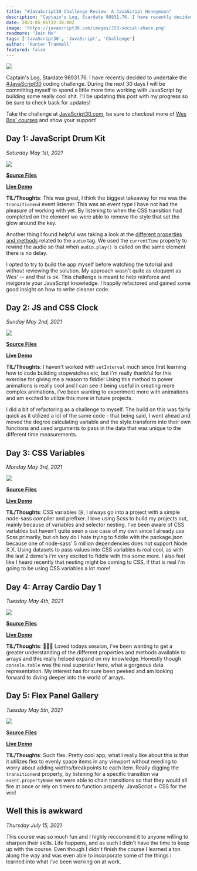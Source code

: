 ```yaml
---
title: "#JavaScript30 Challenge Review: A JavaScript Honeymoon"
description: "Captain's Log, Stardate 98931.76. I have recently decided to undertake the #JavaScript30 coding challenge. During the next 30 days I will be committing myself to spend a little more time working with JavaScript by building some really cool shit. I'll be updating this post with my progress so be sure to check back for updates!"
date: 2021-05-01T22:30:00Z
image: 'https://javascript30.com/images/JS3-social-share.png'
readmore: "Join Me"
tags: ['JavaScript30', 'JavaScript', 'Challenge']
author: 'Hunter Trammell'
featured: false
---
```

![](https://javascript30.com/images/JS3-social-share.png)

Captain's Log, Stardate 98931.76. I have recently decided to undertake the [#JavaScript30](https://JavaScript30.com) coding challenge. During the next 30 days I will be committing myself to spend a little more time working with JavaScript by building some really cool shit. I'll be updating this post with my progress so be sure to check back for updates!

Take the challenge at [JavaScript30.com](https://JavaScript30.com), be sure to checkout more of [Wes Bos' courses](https://wesbos.com/courses) and show your support!

## Day 1: JavaScript Drum Kit
*Saturday May 1st, 2021* 

![](https://huntertrammell.github.io/JavaScript30/challenges/01_-_JavaScript_Drum_Kit/screenshot.png)

[**Source Files**](https://github.com/huntertrammell/JavaScript30/tree/main/challenges/01_-_JavaScript_Drum_Kit)

[**Live Demo**](https://huntertrammell.github.io/JavaScript30/challenges/01_-_JavaScript_Drum_Kit/)

**TIL/Thoughts**: This was great, I think the biggest takeaway for me was the ```transitionend``` event listener. This was an event type I have not had the pleasure of working with yet. By listening to when the CSS transition had completed on the element we were able to remove the style that set the glow around the key.

Another thing I found helpful was taking a look at the [different properties and methods](https://www.w3schools.com/jsref/dom_obj_audio.asp) related to the ```audio``` tag. We used the ```currentTime``` property to rewind the audio so that when ```audio.play()``` is called on the same element there is no delay.

I opted to try to build the app myself before watching the tutorial and without reviewing the solution. My approach wasn't quite as eloquent as Wes' -- and that is ok. This challenge is meant to help reinforce and invigorate your JavaScript knowledge. I happily refactored and gained some good insight on how to write cleaner code.

## Day 2: JS and CSS Clock
*Sunday May 2nd, 2021* 

![](https://huntertrammell.github.io/JavaScript30/challenges/02_-_JS_and_CSS_Clock/screenshot.png)

[**Source Files**](https://github.com/huntertrammell/JavaScript30/tree/main/challenges/02_-_JS_and_CSS_Clock)

[**Live Demo**](https://huntertrammell.github.io/JavaScript30/challenges/02_-_JS_and_CSS_Clock/)

**TIL/Thoughts**: I haven't worked with ```setInterval``` much since first learning how to code building stopwatches etc, but i'm really thankful for this exercise for giving me a reason to fiddle! Using this method to power animations is really cool and I can see it being useful in creating more complex animations, i've been wanting to experiment more with animations and am excited to utilize this more in future projects.

I did a bit of refactoring as a challenge to myself. The build on this was fairly quick as it utilized a lot of the same code - that being said, I went ahead and moved the degree calculating variable and the style.transform into their own functions and used arguments to pass in the data that was unique to the different time measurements. 

## Day 3: CSS Variables
*Monday May 3rd, 2021* 

![](https://huntertrammell.github.io/JavaScript30/challenges/03%20-%20CSS%20Variables/screenshot.png)

[**Source Files**](https://github.com/huntertrammell/JavaScript30/tree/main/challenges/03%20-%20CSS%20Variables)

[**Live Demo**](https://huntertrammell.github.io/JavaScript30/challenges/03%20-%20CSS%20Variables/)

**TIL/Thoughts**: CSS variables 😘, I always go into a project with a simple node-sass compiler and prefixer. I love using Scss to build my projects out, mainly because of variables and selector nesting. I've been aware of CSS variables but haven't quite seen a use case of my own since I already use Scss primarily, but oh boy do I hate trying to fiddle with the package.json because one of node-sass' 5 million dependencies does not support Node X.X. Using datasets to pass values into CSS variables is real cool, as with the last 2 demo's i'm very excited to fiddle with this some more. I also feel like I heard recently that nesting might be coming to CSS, if that is real i'm going to be using CSS variables a lot more!

## Day 4: Array Cardio Day 1
*Tuesday May 4th, 2021* 

![](https://huntertrammell.github.io/JavaScript30/challenges/04%20-%20Array%20Cardio%20Day%201/screenshot.png)

[**Source Files**](https://github.com/huntertrammell/JavaScript30/tree/main/challenges/04%20-%20Array%20Cardio%20Day%201)

[**Live Demo**](https://huntertrammell.github.io/JavaScript30/challenges/04%20-%20Array%20Cardio%20Day%201/)

**TIL/Thoughts**: 🏃🏼‍♂️ Loved todays session, i've been wanting to get a greater understanding of the different properties and methods available to arrays and this really helped expand on my knowledge. Honestly though ```console.table``` was the real superstar here, what a gorgeous data representation. My interest has for sure been peeked and am looking forward to diving deeper into the world of arrays.

## Day 5: Flex Panel Gallery
*Tuesday May 5th, 2021* 

![](https://huntertrammell.github.io/JavaScript30/challenges/05%20-%20Flex%20Panel%20Gallery/screenshot.png)

[**Source Files**](https://github.com/huntertrammell/JavaScript30/tree/main/challenges/05%20-%20Flex%20Panel%20Gallery)

[**Live Demo**](https://huntertrammell.github.io/JavaScript30/challenges/05%20-%20Flex%20Panel%20Gallery/)

**TIL/Thoughts**: Such flex. Pretty cool app, what I really like about this is that it utilizes flex to evenly space items in any viewport without needing to worry about adding widths/breakpoints to each item. Really digging the ```transitionend``` property, by listening for a specific transition via ```event.propertyName``` we were able to chain transitions so that they would all fire at once or rely on timers to function properly. JavaScript + CSS for the win!

## Well this is awkward
*Thursday July 15, 2021*

This course was so much fun and I highly reccomend it to anyone willing to sharpen their skills. Life happens, and as such I didn't have the time to keep up with the course. Even though I didn't finish the course I learned a ton along the way and was even able to incorporate some of the things i learned into what i've been working on at work. 

